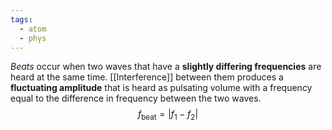 ```yaml
---
tags:
  - atom
  - phys
---
```

*Beats* occur when two waves that have a **slightly differing frequencies** are heard at the same time. [[Interference]] between them produces a **fluctuating amplitude** that is heard as pulsating volume with a frequency equal to the difference in frequency between the two waves.
$$f_{\text{beat}}=\left| f_{1}-f_{2} \right| $$